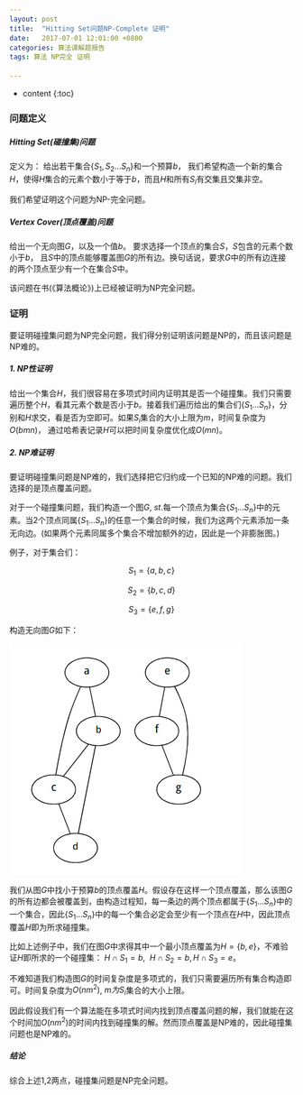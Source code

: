 ```yaml
---
layout: post
title:  "Hitting Set问题NP-Complete 证明"
date:   2017-07-01 12:01:00 +0800
categories: 算法课解题报告
tags: 算法 NP完全 证明

---
```


* content
{:toc}

### 问题定义

##### Hitting Set(碰撞集)问题
定义为： 给出若干集合{$S_1,S_2...S_n$}和一个预算$b$， 我们希望构造一个新的集合$H$，使得$H$集合的元素个数小于等于$b$，而且$H$和所有$S_i$有交集且交集非空。

我们希望证明这个问题为NP-完全问题。

##### Vertex Cover(顶点覆盖)问题

给出一个无向图$G$，以及一个值$b$。 要求选择一个顶点的集合$S$，$S$包含的元素个数小于$b$， 且$S$中的顶点能够覆盖图$G$的所有边。换句话说，要求$G$中的所有边连接的两个顶点至少有一个在集合$S$中。

该问题在书(《算法概论》)上已经被证明为NP完全问题。

### 证明

要证明碰撞集问题为NP完全问题，我们得分别证明该问题是NP的，而且该问题是NP难的。

##### 1. NP性证明

给出一个集合$H$，我们很容易在多项式时间内证明其是否一个碰撞集。我们只需要遍历整个$H$，看其元素个数是否小于$b$。接着我们遍历给出的集合们{$S_1...S_n$}，分别和$H$求交，看是否为空即可。如果$S_i$集合的大小上限为$m$，时间复杂度为$O(bmn)$， 通过哈希表记录$H$可以把时间复杂度优化成$O(mn)$。

##### 2. NP难证明

要证明碰撞集问题是NP难的，我们选择把它归约成一个已知的NP难的问题。我们选择的是顶点覆盖问题。

对于一个碰撞集问题，我们构造一个图$G,~st.$每一个顶点为集合{$S_1...S_n$}中的元素。当2个顶点同属{$S_1...S_n$}的任意一个集合的时候，我们为这两个元素添加一条无向边。(如果两个元素同属多个集合不增加额外的边，因此是一个非膨胀图。)

例子，对于集合们：

$$
S_1=\{a,b,c\}
$$

$$
S_2=\{b,c,d\}
$$

$$
S_3=\{e,f,g\}
$$

构造无向图$G$如下：

![](\images\graph.png)

我们从图$G$中找小于预算$b$的顶点覆盖$H$。假设存在这样一个顶点覆盖，那么该图$G$的所有边都会被覆盖到，由构造过程知，每一条边的两个顶点都属于{$S_1...S_n$}中的一个集合，因此{$S_1...S_n$}中的每一个集合必定会至少有一个顶点在$H$中，因此顶点覆盖$H$即为所求碰撞集。

比如上述例子中，我们在图$G$中求得其中一个最小顶点覆盖为$H=\{b,e\}$，不难验证$H$即所求的一个碰撞集： $H \cap S_1 = {b}, ~~H \cap S_2 = {b}, H \cap S_3 = {e}$。

不难知道我们构造图$G$的时间复杂度是多项式的，我们只需要遍历所有集合构造即可。时间复杂度为$O(nm^2)$, $m为S_i$集合的大小上限。

因此假设我们有一个算法能在多项式时间内找到顶点覆盖问题的解，我们就能在这个时间加$O(nm^2)$的时间内找到碰撞集的解。然而顶点覆盖是NP难的，因此碰撞集问题也是NP难的。

##### 结论

综合上述1,2两点，碰撞集问题是NP完全问题。

